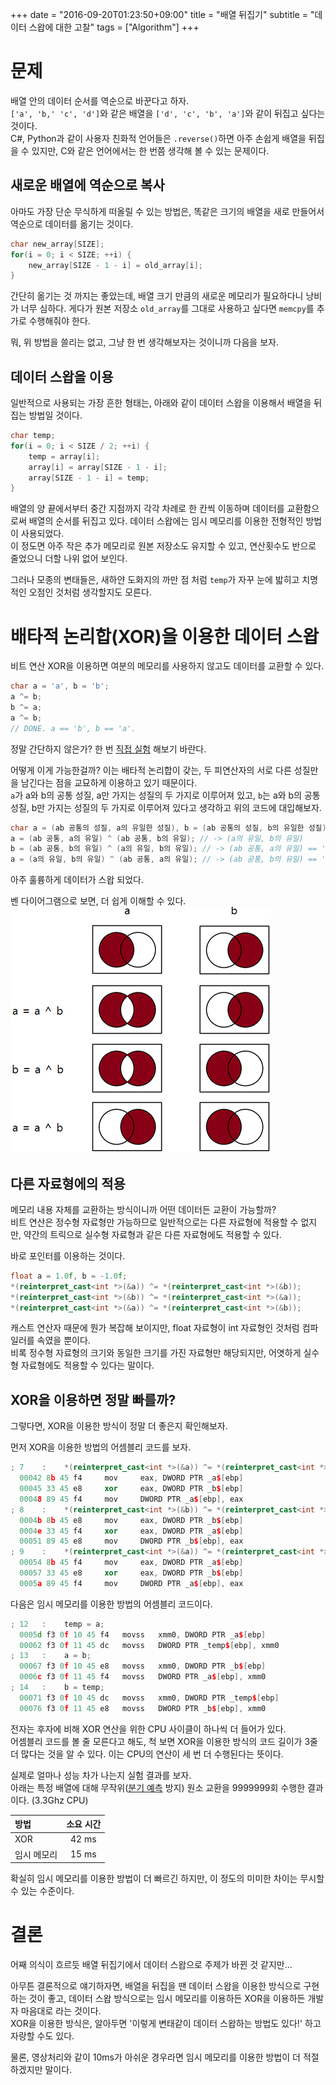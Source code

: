 +++
date = "2016-09-20T01:23:50+09:00"
title = "배열 뒤집기"
subtitle = "데이터 스왑에 대한 고찰"
tags = ["Algorithm"]
+++

# 문제
배열 안의 데이터 순서를 역순으로 바꾼다고 하자.  
`['a', 'b,' 'c', 'd']`와 같은 배열을 `['d', 'c', 'b', 'a']`와 같이 뒤집고 싶다는 것이다.  
C#, Python과 같이 사용자 친화적 언어들은 `.reverse()`하면 아주 손쉽게 배열을 뒤집을 수 있지만, C와 같은 언어에서는 한 번쯤 생각해 볼 수 있는 문제이다.

## 새로운 배열에 역순으로 복사
아마도 가장 단순 무식하게 떠올릴 수 있는 방법은, 똑같은 크기의 배열을 새로 만들어서 역순으로 데이터를 옮기는 것이다.
``` c
char new_array[SIZE];
for(i = 0; i < SIZE; ++i) {
    new_array[SIZE - 1 - i] = old_array[i];
}
```
간단히 옮기는 것 까지는 좋았는데, 배열 크기 만큼의 새로운 메모리가 필요하다니 낭비가 너무 심하다. 게다가 원본 저장소 `old_array`를 그대로 사용하고 싶다면 `memcpy`를 추가로 수행해줘야 한다.

뭐, 위 방법을 쓸리는 없고, 그냥 한 번 생각해보자는 것이니까 다음을 보자.

## 데이터 스왑을 이용
일반적으로 사용되는 가장 흔한 형태는, 아래와 같이 데이터 스왑을 이용해서 배열을 뒤집는 방법일 것이다.
``` c
char temp;
for(i = 0; i < SIZE / 2; ++i) {
    temp = array[i];
    array[i] = array[SIZE - 1 - i];
    array[SIZE - 1 - i] = temp;
}
```
배열의 양 끝에서부터 중간 지점까지 각각 차례로 한 칸씩 이동하며 데이터를 교환함으로써 배열의 순서를 뒤집고 있다. 데이터 스왑에는 임시 메모리를 이용한 전형적인 방법이 사용되었다.   
이 정도면 아주 작은 추가 메모리로 원본 저장소도 유지할 수 있고, 연산횟수도 반으로 줄었으니 더할 나위 없어 보인다.

그러나 모종의 변태들은, 새하얀 도화지의 까만 점 처럼 `temp`가 자꾸 눈에 밟히고 치명적인 오점인 것처럼 생각할지도 모른다. 

# 배타적 논리합(XOR)을 이용한 데이터 스왑
비트 연산 XOR을 이용하면 여분의 메모리를 사용하지 않고도 데이터를 교환할 수 있다.
``` c
char a = 'a', b = 'b';
a ^= b;
b ^= a;
a ^= b;
// DONE. a == 'b', b == 'a'.
```
정말 간단하지 않은가? 한 번 [직접 실험](http://cpp.sh) 해보기 바란다.

어떻게 이게 가능한걸까? 이는 배타적 논리합이 갖는, 두 피연산자의 서로 다른 성질만을 남긴다는 점을 교묘하게 이용하고 있기 때문이다.  
`a`가 a와 b의 공통 성질, a만 가지는 성질의 두 가지로 이루어져 있고, `b`는 a와 b의 공통 성질, b만 가지는 성질의 두 가지로 이루어져 있다고 생각하고 위의 코드에 대입해보자.  
``` c
char a = (ab 공통의 성질, a의 유일한 성질), b = (ab 공통의 성질, b의 유일한 성질);
a = (ab 공통, a의 유일) ^ (ab 공통, b의 유일); // -> (a의 유일, b의 유일)
b = (ab 공통, b의 유일) ^ (a의 유일, b의 유일); // -> (ab 공통, a의 유일) == 'a'
a = (a의 유일, b의 유일) ^ (ab 공통, a의 유일); // -> (ab 공통, b의 유일) == 'b'
```
아주 훌륭하게 데이터가 스왑 되었다.

벤 다이어그램으로 보면, 더 쉽게 이해할 수 있다.
![데이터 교환 과정](venn_diagram.png)

## 다른 자료형에의 적용
메모리 내용 자체를 교환하는 방식이니까 어떤 데이터든 교환이 가능할까?  
비트 연산은 정수형 자료형만 가능하므로 일반적으로는 다른 자료형에 적용할 수 없지만, 약간의 트릭으로 실수형 자료형과 같은 다른 자료형에도 적용할 수 있다.

바로 포인터를 이용하는 것이다.
``` c++
float a = 1.0f, b = -1.0f;
*(reinterpret_cast<int *>(&a)) ^= *(reinterpret_cast<int *>(&b));
*(reinterpret_cast<int *>(&b)) ^= *(reinterpret_cast<int *>(&a));
*(reinterpret_cast<int *>(&a)) ^= *(reinterpret_cast<int *>(&b));  
```
캐스트 연산자 때문에 뭔가 복잡해 보이지만, float 자료형이 int 자료형인 것처럼 컴파일러를 속였을 뿐이다.  
비록 정수형 자료형의 크기와 동일한 크기를 가진 자료형만 해당되지만, 어엿하게 실수형 자료형에도 적용할 수 있다는 말이다.

## XOR을 이용하면 정말 빠를까?
그렇다면, XOR을 이용한 방식이 정말 더 좋은지 확인해보자.

먼저 XOR을 이용한 방법의 어셈블리 코드를 보자.
``` c++
; 7    : 	*(reinterpret_cast<int *>(&a)) ^= *(reinterpret_cast<int *>(&b));
  00042	8b 45 f4	 mov	 eax, DWORD PTR _a$[ebp]
  00045	33 45 e8	 xor	 eax, DWORD PTR _b$[ebp]
  00048	89 45 f4	 mov	 DWORD PTR _a$[ebp], eax
; 8    : 	*(reinterpret_cast<int *>(&b)) ^= *(reinterpret_cast<int *>(&a));
  0004b	8b 45 e8	 mov	 eax, DWORD PTR _b$[ebp]
  0004e	33 45 f4	 xor	 eax, DWORD PTR _a$[ebp]
  00051	89 45 e8	 mov	 DWORD PTR _b$[ebp], eax
; 9    : 	*(reinterpret_cast<int *>(&a)) ^= *(reinterpret_cast<int *>(&b));
  00054	8b 45 f4	 mov	 eax, DWORD PTR _a$[ebp]
  00057	33 45 e8	 xor	 eax, DWORD PTR _b$[ebp]
  0005a	89 45 f4	 mov	 DWORD PTR _a$[ebp], eax
```

다음은 임시 메모리를 이용한 방법의 어셈블리 코드이다.
``` c++
; 12   : 	temp = a;
  0005d	f3 0f 10 45 f4	 movss	 xmm0, DWORD PTR _a$[ebp]
  00062	f3 0f 11 45 dc	 movss	 DWORD PTR _temp$[ebp], xmm0
; 13   : 	a = b;
  00067	f3 0f 10 45 e8	 movss	 xmm0, DWORD PTR _b$[ebp]
  0006c	f3 0f 11 45 f4	 movss	 DWORD PTR _a$[ebp], xmm0
; 14   : 	b = temp;
  00071	f3 0f 10 45 dc	 movss	 xmm0, DWORD PTR _temp$[ebp]
  00076	f3 0f 11 45 e8	 movss	 DWORD PTR _b$[ebp], xmm0
```
전자는 후자에 비해 XOR 연산을 위한 CPU 사이클이 하나씩 더 들어가 있다.  
어셈블리 코드를 볼 줄 모른다고 해도, 척 보면 XOR을 이용한 방식의 코드 길이가 3줄 더 많다는 것을 알 수 있다. 이는 CPU의 연산이 세 번 더 수행된다는 뜻이다.  

실제로 얼마나 성능 차가 나는지 실험 결과를 보자.  
아래는 특정 배열에 대해 무작위([분기 예측](https://ko.wikipedia.org/wiki/분기_예측) 방지) 원소 교환을 9999999회 수행한 결과이다. (3.3Ghz CPU)

<center>

| 방법       | 소요 시간 |
| :--------- | :------: |
| XOR        | 42 ms    |
| 임시 메모리 | 15 ms    |

</center>

확실히 임시 메모리를 이용한 방법이 더 빠르긴 하지만, 이 정도의 미미한 차이는 무시할 수 있는 수준이다. 

# 결론
어째 의식이 흐르듯 배열 뒤집기에서 데이터 스왑으로 주제가 바뀐 것 같지만...

아무튼 결론적으로 얘기하자면, 배열을 뒤집을 땐 데이터 스왑을 이용한 방식으로 구현하는 것이 좋고, 데이터 스왑 방식으로는 임시 메모리를 이용하든 XOR을 이용하든 개발자 마음대로 라는 것이다.  
XOR을 이용한 방식은, 알아두면 '이렇게 변태같이 데이터 스왑하는 방법도 있다!' 하고 자랑할 수도 있다.

물론, 영상처리와 같이 10ms가 아쉬운 경우라면 임시 메모리를 이용한 방법이 더 적절하겠지만 말이다.   
